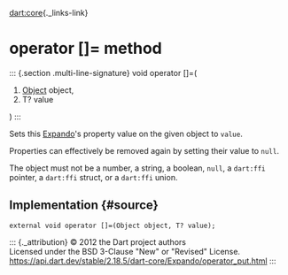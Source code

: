 [dart:core](../../dart-core/dart-core-library){._links-link}

operator \[\]= method
=====================

::: {.section .multi-line-signature}
void operator \[\]=(

1.  [Object](../object-class) object,
2.  T? value

)
:::

Sets this [Expando](../expando-class)\'s property value on the given
object to `value`.

Properties can effectively be removed again by setting their value to
`null`.

The object must not be a number, a string, a boolean, `null`, a
`dart:ffi` pointer, a `dart:ffi` struct, or a `dart:ffi` union.

Implementation {#source}
--------------

``` {.language-dart data-language="dart"}
external void operator []=(Object object, T? value);
```

::: {._attribution}
© 2012 the Dart project authors\
Licensed under the BSD 3-Clause \"New\" or \"Revised\" License.\
<https://api.dart.dev/stable/2.18.5/dart-core/Expando/operator_put.html>
:::
